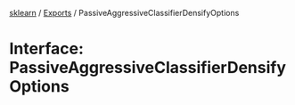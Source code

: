 [sklearn](../readme.md) / [Exports](../modules.md) / PassiveAggressiveClassifierDensifyOptions

# Interface: PassiveAggressiveClassifierDensifyOptions
